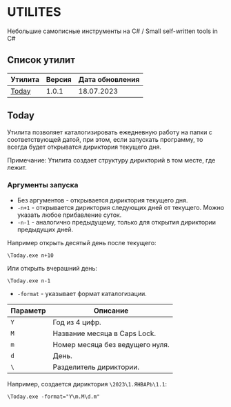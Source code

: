 # UTILITES
Небольшие самописные инструменты на C# / Small self-written tools in C#

## Список утилит
|Утилита|Версия|Дата обновления|
|-|-|-|
|[Today](#today)|1.0.1|18.07.2023|

## Today

Утилита позволяет каталогизировать ежедневную работу на папки с соответствующей датой, при этом, если запускать программу, то всегда будет открыватся дириктория текущего дня.

Примечание: Утилита создает структуру дирикторий в том месте, где лежит.

### Аргументы запуска

- Без аргументов - открывается дириктория текущего дня.
- `-n+1` - открывается дириктория следующих дней от текущего. Можно указать любое прибавление суток.
- `-n-1` - аналогично предыдущему, только для открытия дириктории предыдущих дней.

Например открыть десятый день после текущего:
```
\Today.exe n+10
```

Или открыть вчерашний день:
```
\Today.exe n-1
```

- `-format` - указывает формат каталогизации. 

|Параметр|Описание|
|-|-|
|`Y`|Год из 4 цифр.|
|`M`|Название месяца в Caps Lock.|
|`m`|Номер месяца без ведущего нуля.|
|`d`|День.|
|`\`|Разделитель дириктории.|

Например, создается дириктория `\2023\1.ЯНВАРЬ\1.1`:
```
\Today.exe -format="Y\m.M\d.m"
```